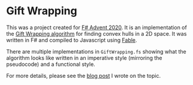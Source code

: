 # Gift Wrapping

This was a project created for [F# Advent 2020](https://sergeytihon.com/2020/10/22/f-advent-calendar-in-english-2020/). It is an implementation of the [Gift Wrapping algorithm](https://en.wikipedia.org/wiki/Gift_wrapping_algorithm) for finding convex hulls in a 2D space. It was written in F# and compiled to Javascript using [Fable](https://fable.io).

There are multiple implementations in `GiftWrapping.fs` showing what the algorithm looks like written in an imperative style (mirroring the pseudocode) and a functional style.

For more details, please see the [blog post](www.matthewherman.net) I wrote on the topic.